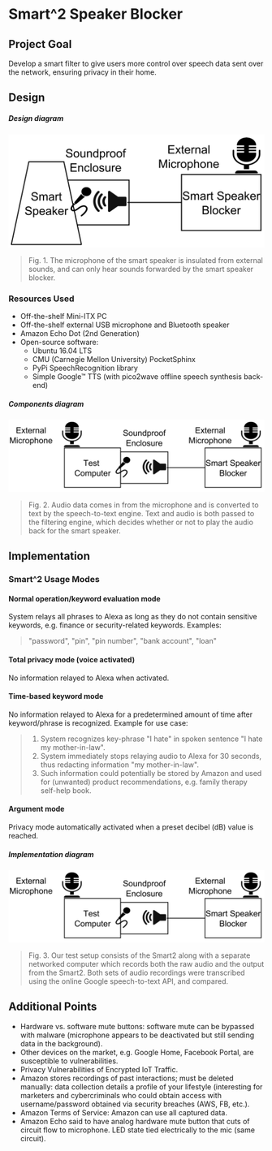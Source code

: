 # Smart^2 Speaker Blocker

## Project Goal
Develop a smart filter to give users more control over speech data sent over the network, ensuring privacy in their home.

## Design

##### Design diagram
![Smart^2 design](/img/fig1-design.png?raw=true "Smart^2 design diagram")
> Fig. 1. The microphone of the smart speaker is insulated from external sounds, and can only hear sounds forwarded by the smart speaker blocker.

### Resources Used
* Off-the-shelf Mini-ITX PC
* Off-the-shelf external USB microphone and Bluetooth speaker
* Amazon Echo Dot (2nd Generation)
* Open-source software:
  * Ubuntu 16.04 LTS
  * CMU (Carnegie Mellon University) PocketSphinx
  * PyPi SpeechRecognition library
  * Simple Google™ TTS (with pico2wave offline speech synthesis back-end)

##### Components diagram
![Smart^2 components](/img/fig2-components.png?raw=true "Smart^2 components diagram")
> Fig. 2. Audio data comes in from the microphone and is converted to text by the speech-to-text engine. Text and audio is both passed to the filtering engine, which decides whether or not to play the audio back for the smart speaker.

## Implementation

### Smart^2 Usage Modes

#### Normal operation/keyword evaluation mode
System relays all phrases to Alexa as long as they do not contain sensitive keywords, e.g. finance or security-related keywords. Examples:
> "password", "pin", "pin number", "bank account", "loan"

#### Total privacy mode (voice activated)
No information relayed to Alexa when activated.

#### Time-based keyword mode
No information relayed to Alexa for a predetermined amount of time after keyword/phrase is recognized. Example for use case:
> 1. System recognizes key-phrase "I hate" in spoken sentence "I hate my mother-in-law".
> 2. System immediately stops relaying audio to Alexa for 30 seconds, thus redacting information "my mother-in-law".
> 3. Such information could potentially be stored by Amazon and used for (unwanted) product recommendations, e.g. family therapy self-help book.

#### Argument mode
Privacy mode automatically activated when a preset decibel (dB) value is reached.

##### Implementation diagram
![Smart^2 implementation](/img/fig2-components.png?raw=true "Smart^2 implementation diagram")
> Fig. 3. Our test setup consists of the Smart2 along with a separate networked computer which records both the raw audio and the output from the Smart2. Both sets of audio recordings were transcribed using the online Google speech-to-text API, and compared.

## Additional Points
* Hardware vs. software mute buttons: software mute can be bypassed with malware (microphone appears to be deactivated but still sending data in the background).
* Other devices on the market, e.g. Google Home, Facebook Portal, are susceptible to vulnerabilities.
* Privacy Vulnerabilities of Encrypted IoT Traffic.
* Amazon stores recordings of past interactions; must be deleted manually: data collection details a profile of your lifestyle (interesting for marketers and cybercriminals who could obtain access with username/password obtained via security breaches (AWS, FB, etc.).
* Amazon Terms of Service: Amazon can use all captured data.
* Amazon Echo said to have analog hardware mute button that cuts of circuit flow to microphone. LED state tied electrically to the mic (same circuit).